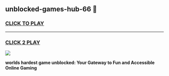 
## unblocked-games-hub-66 👋
<h3>
<a href="https://premium.freeplayer.one?title=unblocked-games-hub-66&ref=14F">CLICK TO PLAY</a></h3>
<hr>

<h3>
<a href="https://premium.freeplayer.one?title=unblocked-games-hub-66&ref=14F">CLICK 2 PLAY</a>
  
</h3>

<a href="https://premium.freeplayer.one?title=unblocked-games-hub-66&ref=12F/"><img src="https://clearcache.store/games.png"></a>


**worlds hardest game unblocked: Your Gateway to Fun and Accessible Online Gaming**
